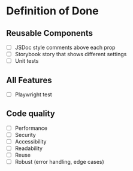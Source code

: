 # Definition of Done

## Reusable Components

- [ ] JSDoc style comments above each prop
- [ ] Storybook story that shows different settings
- [ ] Unit tests

## All Features

- [ ] Playwright test

## Code quality

- [ ] Performance
- [ ] Security
- [ ] Accessibility
- [ ] Readability
- [ ] Reuse
- [ ] Robust (error handling, edge cases)
